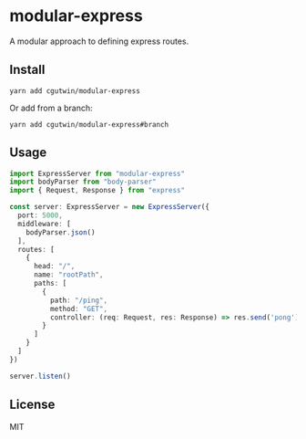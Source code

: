 # modular-express

A modular approach to defining express routes.

## Install

`yarn add cgutwin/modular-express`

Or add from a branch:

`yarn add cgutwin/modular-express#branch`

## Usage

```typescript
import ExpressServer from "modular-express"
import bodyParser from "body-parser"
import { Request, Response } from "express"

const server: ExpressServer = new ExpressServer({
  port: 5000,
  middleware: [
    bodyParser.json()
  ],
  routes: [
    {
      head: "/",
      name: "rootPath",
      paths: [
        {
          path: "/ping",
          method: "GET",
          controller: (req: Request, res: Response) => res.send('pong')
        }
      ]
    }
  ]
})

server.listen()
```

## License
MIT
